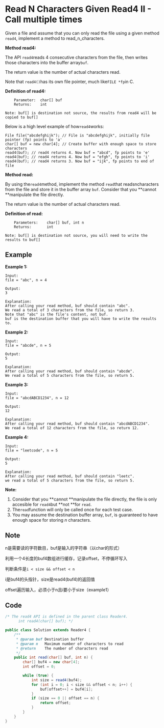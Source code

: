 # Read N Characters Given Read4 II - Call multiple times

Given a file and assume that you can only read the file using a given method `read4`, implement a method to read_n_characters.

**Method read4:**

The API `read4`reads 4 consecutive characters from the file, then writes those characters into the buffer array`buf`.

The return value is the number of actual characters read.

Note that `read4()`has its own file pointer, much like`FILE *fp`in C.

**Definition of read4:**

```
    Parameter:  char[] buf
    Returns:    int

Note: buf[] is destination not source, the results from read4 will be copied to buf[]
```

Below is a high level example of how`read4`works:

```
File file("abcdefghijk"); // File is "abcdefghijk", initially file pointer (fp) points to 'a'
char[] buf = new char[4]; // Create buffer with enough space to store characters
read4(buf); // read4 returns 4. Now buf = "abcd", fp points to 'e'
read4(buf); // read4 returns 4. Now buf = "efgh", fp points to 'i'
read4(buf); // read4 returns 3. Now buf = "ijk", fp points to end of file
```

**Method read:**

By using the`read4`method, implement the method `read`that readsncharacters from the file and store it in the buffer array `buf`. Consider that you **cannot **manipulate the file directly.

The return value is the number of actual characters read.

**Definition of read:**

```
    Parameters:    char[] buf, int n
    Returns:       int

Note: buf[] is destination not source, you will need to write the results to buf[]
```

## **Example**

**Example 1:**

```
Input: 
file = "abc", n = 4

Output: 
3

Explanation:
After calling your read method, buf should contain "abc". 
We read a total of 3 characters from the file, so return 3. 
Note that "abc" is the file's content, not buf. 
buf is the destination buffer that you will have to write the results to.
```

**Example 2:**

```
Input: 
file = "abcde", n = 5

Output: 
5

Explanation: 
After calling your read method, buf should contain "abcde". 
We read a total of 5 characters from the file, so return 5.
```

**Example 3:**

```
Input: 
file = "abcdABCD1234", n = 12

Output: 
12

Explanation: 
After calling your read method, buf should contain "abcdABCD1234". 
We read a total of 12 characters from the file, so return 12.
```

**Example 4:**

```
Input: 
file = "leetcode", n = 5

Output: 
5

Explanation: 
After calling your read method, buf should contain "leetc". 
we read a total of 5 characters from the file, so return 5.
```

**Note:**

1. Consider that you **cannot **manipulate the file directly, the file is only accesible for `read4`but **not **for `read`.
2. The`read`function will only be called once for each test case.
3. You may assume the destination buffer array, `buf`, is guaranteed to have enough space for storing _n_ characters.

## Note

n是需要读的字符数目，buf是输入的字符串（以char的形式）

利用一个4长度的buf4数组进行缓存，记录offset，不停循环写入

判断条件是`i < size && offset < n`

i是buf4的头指针，size是read4(buf4)的返回值

offset遍历输入，必须小于n且i要小于size（example1）

## Code

```java
/* The read4 API is defined in the parent class Reader4.
      int read4(char[] buf); */

public class Solution extends Reader4 {
    /**
     * @param buf Destination buffer
     * @param n   Maximum number of characters to read
     * @return    The number of characters read
     */
    public int read(char[] buf, int n) {
        char[] buf4 = new char[4];
        int offset = 0;

        while (true) {
            int size = read4(buf4);
            for (int i = 0; i < size && offset < n; i++) {
                buf[offset++] = buf4[i];
            }
            if (size == 0 || offset == n) {
                return offset;
            }
        }
    }
}
```
